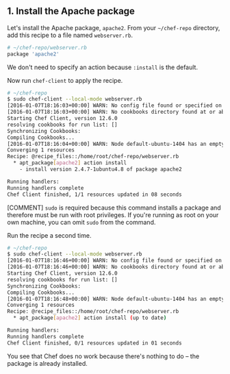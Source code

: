 ## 1. Install the Apache package

Let's install the Apache package, `apache2`. From your <code class="file-path">~/chef-repo</code> directory, add this recipe to a file named <code class="file-path">webserver.rb</code>.

```ruby
# ~/chef-repo/webserver.rb
package 'apache2'
```

We don't need to specify an action because `:install` is the default.

Now run `chef-client` to apply the recipe.

```bash
# ~/chef-repo
$ sudo chef-client --local-mode webserver.rb
[2016-01-07T18:16:03+00:00] WARN: No config file found or specified on command line, using command line options.
[2016-01-07T18:16:03+00:00] WARN: No cookbooks directory found at or above current directory.  Assuming /home/root/chef-repo.
Starting Chef Client, version 12.6.0
resolving cookbooks for run list: []
Synchronizing Cookbooks:
Compiling Cookbooks...
[2016-01-07T18:16:04+00:00] WARN: Node default-ubuntu-1404 has an empty run list.
Converging 1 resources
Recipe: @recipe_files::/home/root/chef-repo/webserver.rb
  * apt_package[apache2] action install
    - install version 2.4.7-1ubuntu4.8 of package apache2

Running handlers:
Running handlers complete
Chef Client finished, 1/1 resources updated in 08 seconds
```

[COMMENT] `sudo` is required because this command installs a package and therefore must be run with root privileges. If you're running as root on your own machine, you can omit `sudo` from the command.

Run the recipe a second time.

```bash
# ~/chef-repo
$ sudo chef-client --local-mode webserver.rb
[2016-01-07T18:16:46+00:00] WARN: No config file found or specified on command line, using command line options.
[2016-01-07T18:16:46+00:00] WARN: No cookbooks directory found at or above current directory.  Assuming /home/root/chef-repo.
Starting Chef Client, version 12.6.0
resolving cookbooks for run list: []
Synchronizing Cookbooks:
Compiling Cookbooks...
[2016-01-07T18:16:48+00:00] WARN: Node default-ubuntu-1404 has an empty run list.
Converging 1 resources
Recipe: @recipe_files::/home/root/chef-repo/webserver.rb
  * apt_package[apache2] action install (up to date)

Running handlers:
Running handlers complete
Chef Client finished, 0/1 resources updated in 01 seconds
```

You see that Chef does no work because there's nothing to do &ndash; the package is already installed.

